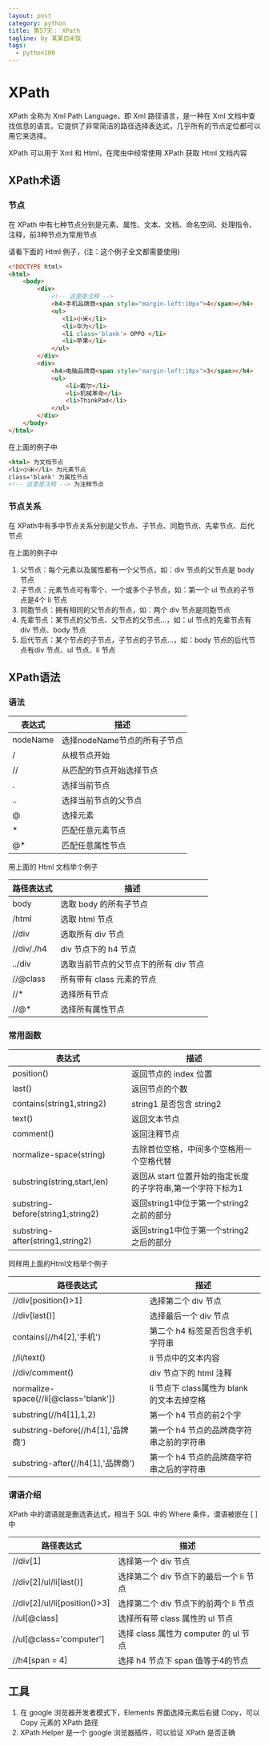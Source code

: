 ```yaml
---
layout: post
category: python
title: 第57天： XPath
tagline: by 某某白米饭
tags:
  - python100
---
```


# XPath

XPath 全称为 Xml Path Language，即 Xml 路径语言，是一种在 Xml 文档中查找信息的语言。它提供了非常简洁的路径选择表达式，几乎所有的节点定位都可以用它来选择。

XPath 可以用于 Xml 和 Html，在爬虫中经常使用 XPath 获取 Html 文档内容
<!--more-->
## XPath术语

### 节点

在 XPath 中有七种节点分别是元素、属性、文本、文档、命名空间、处理指令、注释，前3种节点为常用节点

请看下面的 Html 例子，(注：这个例子全文都需要使用)

```html
<!DOCTYPE html>
<html>
    <body>
        <div>
            <!-- 这里是注释 -->
            <h4>手机品牌商<span style="margin-left:10px">4</span></h4>
            <ul>
               <li>小米</li>
               <li>华为</li> 
               <li class='blank'> OPPO </li>
               <li>苹果</li>
            </ul>
        </div>
        <div>
            <h4>电脑品牌商<span style="margin-left:10px">3</span></h4>
            <ul>
                <li>戴尔</li> 
                <li>机械革命</li> 
                <li>ThinkPad</li>
            </ul>
        </div>
    </body>
</html>
```

在上面的例子中

```html
<html> 为文档节点
<li>小米</li> 为元素节点
class='blank' 为属性节点
<!-- 这里是注释 --> 为注释节点
```


### 节点关系

在 XPath中有多中节点关系分别是父节点、子节点、同胞节点、先辈节点、后代节点

在上面的例子中

1. 父节点：每个元素以及属性都有一个父节点，如：div 节点的父节点是 body 节点
2. 子节点：元素节点可有零个、一个或多个子节点，如：第一个 ul 节点的子节点是4个 li 节点
3. 同胞节点：拥有相同的父节点的节点，如：两个 div 节点是同胞节点
4. 先辈节点：某节点的父节点、父节点的父节点...，如：ul 节点的先辈节点有 div 节点、body 节点
5. 后代节点：某个节点的子节点，子节点的子节点...，如：body 节点的后代节点有div 节点、ul 节点、li 节点

## XPath语法

### 语法

表达式 | 描述 
-- | --
nodeName | 选择nodeName节点的所有子节点
/ | 从根节点开始
// | 从匹配的节点开始选择节点
. | 选择当前节点
.. | 选择当前节点的父节点
@ | 选择元素
* | 匹配任意元素节点
@* | 匹配任意属性节点

用上面的 Html 文档举个例子

路径表达式 | 描述
-- | --
body | 选取 body 的所有子节点
/html | 选取 html 节点
//div | 选取所有 div 节点
//div/./h4 | div 节点下的 h4 节点 
../div | 选取当前节点的父节点下的所有 div 节点
//@class | 所有带有 class 元素的节点
//* | 选择所有节点
//@* | 选择所有属性节点

### 常用函数

表达式 | 描述
-- | --
position() | 返回节点的 index 位置
last() | 返回节点的个数
contains(string1,string2) | string1 是否包含 string2
text() | 返回文本节点
comment() | 返回注释节点
normalize-space(string) | 去除首位空格，中间多个空格用一个空格代替
substring(string,start,len) | 返回从 start 位置开始的指定长度的子字符串,第一个字符下标为1
substring-before(string1,string2) | 返回string1中位于第一个string2之前的部分
substring-after(string1,string2) | 返回string1中位于第一个string2之后的部分

同样用上面的Html文档举个例子

路径表达式 | 描述
-- | --
//div[position()>1] | 选择第二个 div 节点
//div[last()] | 选择最后一个 div 节点
contains(//h4[2],'手机') | 第二个 h4 标签是否包含手机字符串
//li/text() | li 节点中的文本内容
//div/comment() | div 节点下的 html 注释
normalize-space(//li[@class='blank']) | li 节点下 class属性为 blank 的文本去掉空格
substring(//h4[1],1,2) | 第一个 h4 节点的前2个字
substring-before(//h4[1],'品牌商') | 第一个 h4 节点的品牌商字符串之前的字符串
substring-after(//h4[1],'品牌商') | 第一个 h4 节点的品牌商字符串之后的字符串

### 谓语介绍

XPath 中的谓语就是删选表达式，相当于 SQL 中的 Where 条件，谓语被嵌在 [ ] 中

路径表达式 | 描述
-- | --
//div[1] | 选择第一个 div 节点
//div[2]/ul/li[last()] | 选择第二个 div 节点下的最后一个 li 节点
//div[2]/ul/li[position()>3] | 选择第二个 div 节点下的前两个 li 节点
//ul[@class] | 选择所有带 class 属性的 ul 节点
//ul[@class='computer'] | 选择 class 属性为 computer 的 ul 节点
//h4[span = 4] | 选择 h4 节点下 span 值等于4的节点

## 工具

1. 在 google 浏览器开发者模式下，Elements 界面选择元素后右键 Copy，可以Copy 元素的 XPath 路径
2. XPath Helper 是一个 google 浏览器插件，可以验证 XPath 是否正确